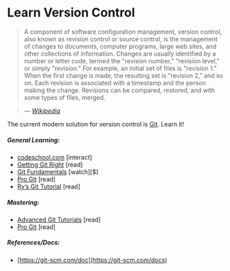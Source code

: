 # Learn Version Control

> A component of software configuration management, version control, also known as revision control or source control, is the management of changes to documents, computer programs, large web sites, and other collections of information. Changes are usually identified by a number or letter code, termed the "revision number," "revision level," or simply "revision." For example, an initial set of files is "revision 1." When the first change is made, the resulting set is "revision 2," and so on. Each revision is associated with a timestamp and the person making the change. Revisions can be compared, restored, and with some types of files, merged.

><cite>&#8212; [Wikipedia](https://en.wikipedia.org/wiki/Version_control)</cite>

The current modern solution for version control is [Git](https://git-scm.com/). Learn it!

##### General Learning:

* [codeschool.com](https://try.github.io/levels/1/challenges/1) [interact]
* [Getting Git Right](https://www.atlassian.com/git/) [read]
* [Git Fundamentals](http://www.pluralsight.com/courses/git-fundamentals) [watch][$]
* [Pro Git](http://git-scm.com/book/en/v2) [read]
* [Ry’s Git Tutorial](http://rypress.com/tutorials/git/introduction) [read]

##### Mastering:

* [Advanced Git Tutorials](https://www.atlassian.com/git/tutorials/advanced-overview/) [read]
* [Pro Git](http://git-scm.com/book/en/v2) [read]

##### References/Docs:

* [https://git-scm.com/doc](https://git-scm.com/docs)

























 






